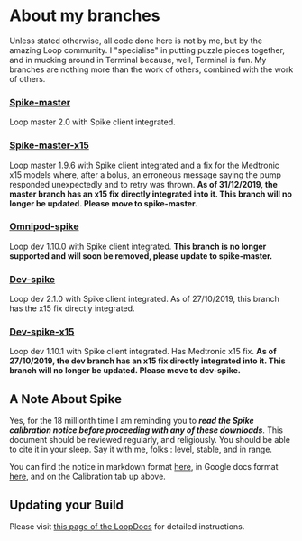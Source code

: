 # About my branches

Unless stated otherwise, all code done here is not by me, but by the amazing Loop community. I "specialise" in putting puzzle pieces together, and in mucking around in Terminal because, well, Terminal is fun. My branches are nothing more than the work of others, combined with the work of others.

### [Spike-master](https://github.com/cyoung1024/loop/tree/spike-master)
Loop master 2.0 with Spike client integrated.

### [Spike-master-x15](https://github.com/cyoung1024/loop/tree/spike-master-x15)
Loop master 1.9.6 with Spike client integrated and a fix for the Medtronic x15 models where, after a bolus, an erroneous message saying the pump responded unexpectedly and to retry was thrown. **As of 31/12/2019, the master branch has an x15 fix directly integrated into it. This branch will no longer be updated. Please move to spike-master.**

### [Omnipod-spike](https://github.com/cyoung1024/loop/tree/omnipod-spike)
Loop dev 1.10.0 with Spike client integrated. **This branch is no longer supported and will soon be removed, please update to spike-master.**

### [Dev-spike](https://github.com/cyoung1024/loop/tree/dev-spike)
Loop dev 2.1.0 with Spike client integrated. As of 27/10/2019, this branch has the x15 fix directly integrated.

### [Dev-spike-x15](https://github.com/cyoung1024/loop/tree/dev-spike-x15)
Loop dev 1.10.1 with Spike client integrated. Has Medtronic x15 fix. **As of 27/10/2019, the dev branch has an x15 fix directly integrated into it. This branch will no longer be updated. Please move to dev-spike.**

## A Note About Spike
Yes, for the 18 millionth time I am reminding you to ***read the Spike calibration notice before proceeding with any of these downloads***. This document should be reviewed regularly, and religiously. You should be able to cite it in your sleep. Say it with me, folks : level, stable, and in range.

You can find the notice in markdown format [here](https://github.com/cyoung1024/Loop/blob/spike-master/SPIKE_CALIBRATION.md), in Google docs format [here](https://docs.google.com/document/d/1gmAJ4_NRaS6UUDnGDQbKy5klh0KB5SpHwgo6gzWM7ZU/edit?usp=sharing), and on the Calibration tab up above.

## Updating your Build
Please visit [this page of the LoopDocs](https://loopkit.github.io/loopdocs/build/updating/) for detailed instructions.
